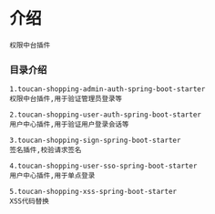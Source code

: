 # 介绍
    权限中台插件
    
### 目录介绍
    
    1.toucan-shopping-admin-auth-spring-boot-starter
    权限中台插件,用于验证管理员登录等
    
    2.toucan-shopping-user-auth-spring-boot-starter
    用户中心插件,用于验证用户登录会话等
    
    3.toucan-shopping-sign-spring-boot-starter
    签名插件,校验请求签名
    
    4.toucan-shopping-user-sso-spring-boot-starter
    用户中心插件,用于单点登录
    
    5.toucan-shopping-xss-spring-boot-starter
    XSS代码替换
    